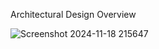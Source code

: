 Architectural Design Overview

![Screenshot 2024-11-18 215647](https://github.com/user-attachments/assets/0761b710-6e11-49ec-b552-03c2a9225222)

